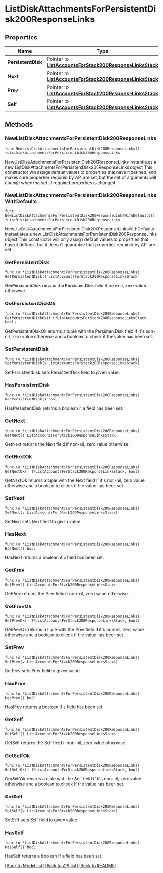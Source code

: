 # ListDiskAttachmentsForPersistentDisk200ResponseLinks

## Properties

Name | Type | Description | Notes
------------ | ------------- | ------------- | -------------
**PersistentDisk** | Pointer to [**ListAccountsForStack200ResponseLinksStack**](ListAccountsForStack200ResponseLinksStack.md) |  | [optional] 
**Next** | Pointer to [**ListAccountsForStack200ResponseLinksStack**](ListAccountsForStack200ResponseLinksStack.md) |  | [optional] 
**Prev** | Pointer to [**ListAccountsForStack200ResponseLinksStack**](ListAccountsForStack200ResponseLinksStack.md) |  | [optional] 
**Self** | Pointer to [**ListAccountsForStack200ResponseLinksStack**](ListAccountsForStack200ResponseLinksStack.md) |  | [optional] 

## Methods

### NewListDiskAttachmentsForPersistentDisk200ResponseLinks

`func NewListDiskAttachmentsForPersistentDisk200ResponseLinks() *ListDiskAttachmentsForPersistentDisk200ResponseLinks`

NewListDiskAttachmentsForPersistentDisk200ResponseLinks instantiates a new ListDiskAttachmentsForPersistentDisk200ResponseLinks object
This constructor will assign default values to properties that have it defined,
and makes sure properties required by API are set, but the set of arguments
will change when the set of required properties is changed

### NewListDiskAttachmentsForPersistentDisk200ResponseLinksWithDefaults

`func NewListDiskAttachmentsForPersistentDisk200ResponseLinksWithDefaults() *ListDiskAttachmentsForPersistentDisk200ResponseLinks`

NewListDiskAttachmentsForPersistentDisk200ResponseLinksWithDefaults instantiates a new ListDiskAttachmentsForPersistentDisk200ResponseLinks object
This constructor will only assign default values to properties that have it defined,
but it doesn't guarantee that properties required by API are set

### GetPersistentDisk

`func (o *ListDiskAttachmentsForPersistentDisk200ResponseLinks) GetPersistentDisk() ListAccountsForStack200ResponseLinksStack`

GetPersistentDisk returns the PersistentDisk field if non-nil, zero value otherwise.

### GetPersistentDiskOk

`func (o *ListDiskAttachmentsForPersistentDisk200ResponseLinks) GetPersistentDiskOk() (*ListAccountsForStack200ResponseLinksStack, bool)`

GetPersistentDiskOk returns a tuple with the PersistentDisk field if it's non-nil, zero value otherwise
and a boolean to check if the value has been set.

### SetPersistentDisk

`func (o *ListDiskAttachmentsForPersistentDisk200ResponseLinks) SetPersistentDisk(v ListAccountsForStack200ResponseLinksStack)`

SetPersistentDisk sets PersistentDisk field to given value.

### HasPersistentDisk

`func (o *ListDiskAttachmentsForPersistentDisk200ResponseLinks) HasPersistentDisk() bool`

HasPersistentDisk returns a boolean if a field has been set.

### GetNext

`func (o *ListDiskAttachmentsForPersistentDisk200ResponseLinks) GetNext() ListAccountsForStack200ResponseLinksStack`

GetNext returns the Next field if non-nil, zero value otherwise.

### GetNextOk

`func (o *ListDiskAttachmentsForPersistentDisk200ResponseLinks) GetNextOk() (*ListAccountsForStack200ResponseLinksStack, bool)`

GetNextOk returns a tuple with the Next field if it's non-nil, zero value otherwise
and a boolean to check if the value has been set.

### SetNext

`func (o *ListDiskAttachmentsForPersistentDisk200ResponseLinks) SetNext(v ListAccountsForStack200ResponseLinksStack)`

SetNext sets Next field to given value.

### HasNext

`func (o *ListDiskAttachmentsForPersistentDisk200ResponseLinks) HasNext() bool`

HasNext returns a boolean if a field has been set.

### GetPrev

`func (o *ListDiskAttachmentsForPersistentDisk200ResponseLinks) GetPrev() ListAccountsForStack200ResponseLinksStack`

GetPrev returns the Prev field if non-nil, zero value otherwise.

### GetPrevOk

`func (o *ListDiskAttachmentsForPersistentDisk200ResponseLinks) GetPrevOk() (*ListAccountsForStack200ResponseLinksStack, bool)`

GetPrevOk returns a tuple with the Prev field if it's non-nil, zero value otherwise
and a boolean to check if the value has been set.

### SetPrev

`func (o *ListDiskAttachmentsForPersistentDisk200ResponseLinks) SetPrev(v ListAccountsForStack200ResponseLinksStack)`

SetPrev sets Prev field to given value.

### HasPrev

`func (o *ListDiskAttachmentsForPersistentDisk200ResponseLinks) HasPrev() bool`

HasPrev returns a boolean if a field has been set.

### GetSelf

`func (o *ListDiskAttachmentsForPersistentDisk200ResponseLinks) GetSelf() ListAccountsForStack200ResponseLinksStack`

GetSelf returns the Self field if non-nil, zero value otherwise.

### GetSelfOk

`func (o *ListDiskAttachmentsForPersistentDisk200ResponseLinks) GetSelfOk() (*ListAccountsForStack200ResponseLinksStack, bool)`

GetSelfOk returns a tuple with the Self field if it's non-nil, zero value otherwise
and a boolean to check if the value has been set.

### SetSelf

`func (o *ListDiskAttachmentsForPersistentDisk200ResponseLinks) SetSelf(v ListAccountsForStack200ResponseLinksStack)`

SetSelf sets Self field to given value.

### HasSelf

`func (o *ListDiskAttachmentsForPersistentDisk200ResponseLinks) HasSelf() bool`

HasSelf returns a boolean if a field has been set.


[[Back to Model list]](../README.md#documentation-for-models) [[Back to API list]](../README.md#documentation-for-api-endpoints) [[Back to README]](../README.md)


